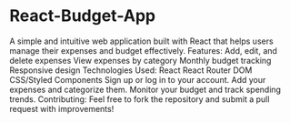 # React-Budget-App
A simple and intuitive web application built with React that helps users manage their expenses and budget effectively.
Features:
Add, edit, and delete expenses
View expenses by category
Monthly budget tracking
Responsive design
Technologies Used:
React
React Router DOM
CSS/Styled Components
Sign up or log in to your account.
Add your expenses and categorize them.
Monitor your budget and track spending trends.
Contributing:
Feel free to fork the repository and submit a pull request with improvements!
